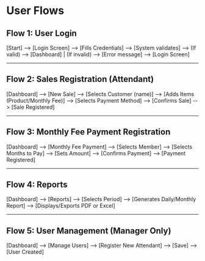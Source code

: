 # User Flows

## Flow 1: User Login

[Start] --> [Login Screen] --> [Fills Credentials] --> [System validates] --> (If valid) --> [Dashboard]
|
(If invalid) --> [Error message] --> [Login Screen]

---

## Flow 2: Sales Registration (Attendant)

[Dashboard] --> [New Sale] --> [Selects Customer (name)] --> [Adds Items (Product/Monthly Fee)] --> [Selects Payment Method] --> [Confirms Sale] --> [Sale Registered]

---

## Flow 3: Monthly Fee Payment Registration

[Dashboard] --> [Monthly Fee Payment] --> [Selects Member] --> [Selects Months to Pay] --> [Sets Amount] --> [Confirms Payment] --> [Payment Registered]

---

## Flow 4: Reports

[Dashboard] --> [Reports] --> [Selects Period] --> [Generates Daily/Monthly Report] --> [Displays/Exports PDF or Excel]

---

## Flow 5: User Management (Manager Only)

[Dashboard] --> [Manage Users] --> [Register New Attendant] --> [Save] --> [User Created]
